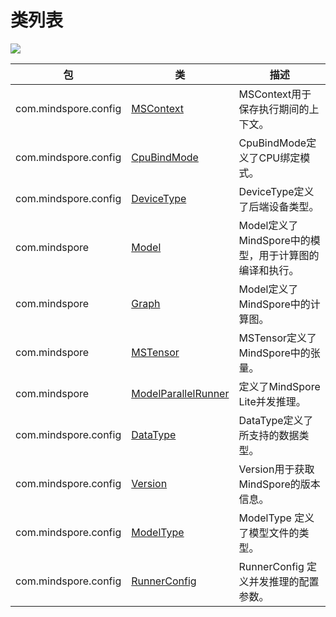 # 类列表

<a href="https://gitee.com/mindspore/docs/blob/r1.8/docs/lite/api/source_zh_cn/api_java/class_list.md" target="_blank"><img src="https://mindspore-website.obs.cn-north-4.myhuaweicloud.com/website-images/r1.8/resource/_static/logo_source.png"></a>

| 包                        | 类                                                           | 描述                                                         |
| ------------------------- | ------------------------------------------------------------ | ------------------------------------------------------------ |
| com.mindspore.config | [MSContext](https://www.mindspore.cn/lite/api/zh-CN/r1.8/api_java/mscontext.html) | MSContext用于保存执行期间的上下文。                         |
| com.mindspore.config | [CpuBindMode](https://gitee.com/mindspore/mindspore/blob/r1.8/mindspore/lite/java/src/main/java/com/mindspore/config/CpuBindMode.java) | CpuBindMode定义了CPU绑定模式。                               |
| com.mindspore.config | [DeviceType](https://gitee.com/mindspore/mindspore/blob/r1.8/mindspore/lite/java/src/main/java/com/mindspore/config/DeviceType.java) | DeviceType定义了后端设备类型。                               |
| com.mindspore        | [Model](https://www.mindspore.cn/lite/api/zh-CN/r1.8/api_java/model.html) | Model定义了MindSpore中的模型，用于计算图的编译和执行。 |
| com.mindspore        | [Graph](https://www.mindspore.cn/lite/api/zh-CN/r1.8/api_java/graph.html) | Model定义了MindSpore中的计算图。          |
| com.mindspore        | [MSTensor](https://www.mindspore.cn/lite/api/zh-CN/r1.8/api_java/mstensor.html) | MSTensor定义了MindSpore中的张量。                       |
| com.mindspore        | [ModelParallelRunner](https://www.mindspore.cn/lite/api/zh-CN/r1.8/api_java/model_parallel_runner.html) | 定义了MindSpore Lite并发推理。                       |
| com.mindspore.config  | [DataType](https://gitee.com/mindspore/mindspore/blob/r1.8/mindspore/lite/java/src/main/java/com/mindspore/config/DataType.java) | DataType定义了所支持的数据类型。                             |
| com.mindspore.config   | [Version](https://gitee.com/mindspore/mindspore/blob/r1.8/mindspore/lite/java/src/main/java/com/mindspore/config/Version.java) | Version用于获取MindSpore的版本信息。                    |
| com.mindspore.config   | [ModelType](https://gitee.com/mindspore/mindspore/blob/r1.8/mindspore/lite/java/src/main/java/com/mindspore/config/ModelType.java) | ModelType 定义了模型文件的类型。                    |
| com.mindspore.config   | [RunnerConfig](https://gitee.com/mindspore/mindspore/blob/r1.8/mindspore/lite/java/src/main/java/com/mindspore/config/RunnerConfig.java) | RunnerConfig 定义并发推理的配置参数。                    |
